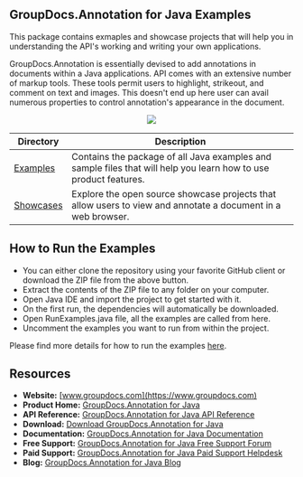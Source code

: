 ## GroupDocs.Annotation for Java Examples

This package contains exmaples and showcase projects that will help you in understanding the API's working and writing your own applications.

GroupDocs.Annotation is essentially devised to add annotations in documents within a Java applications. API comes with an extensive number of markup tools. These tools permit users to highlight, strikeout, and comment on text and images. This doesn't end up here user can avail numerous properties to control annotation's appearance in the document.

<p align="center">

  <a title="Download complete GroupDocs.Annotation for Java source code" href="https://github.com/groupdocs-annotation/GroupDocs.Annotation-for-Java/archive/master.zip">
	<img src="https://raw.github.com/AsposeExamples/java-examples-dashboard/master/images/downloadZip-Button-Large.png" />
  </a>
</p>

Directory | Description
--------- | -----------
[Examples](https://github.com/groupdocs-annotation/GroupDocs.Annotation-for-Java/tree/master/Examples)  | Contains the package of all Java examples and sample files that will help you learn how to use product features. 
[Showcases](https://github.com/groupdocs-annotation/GroupDocs.Annotation-for-Java/tree/master/Showcase)  | Explore the open source showcase projects that allow users to view and annotate a document in a web browser.  

## How to Run the Examples

+ You can either clone the repository using your favorite GitHub client or download the ZIP file from the above button.
+ Extract the contents of the ZIP file to any folder on your computer.
+ Open Java IDE and import the project to get started with it.
+ On the first run, the dependencies will automatically be downloaded.
+ Open RunExamples.java file, all the examples are called from here.
+ Uncomment the examples you want to run from within the project.

Please find more details for how to run the examples [here](https://docs.groupdocs.com/display/annotationjava/How+to+Run+Examples).

##  Resources

+ **Website:** [www.groupdocs.com](https://www.groupdocs.com)
+ **Product Home:** [GroupDocs.Annotation for Java](https://products.groupdocs.com/annotation/java)
+ **API Reference:** [GroupDocs.Annotation for Java API Reference](https://apireference.groupdocs.com/java/annotation)
+ **Download:** [Download GroupDocs.Annotation for Java](https://artifact.groupdocs.com/repo/com/groupdocs/groupdocs-annotation/)
+ **Documentation:** [GroupDocs.Annotation for Java Documentation](https://docs.groupdocs.com/display/annotationjava/Home)
+ **Free Support:** [GroupDocs.Annotation for Java Free Support Forum](https://forum.groupdocs.com/c/annotation)
+ **Paid Support:** [GroupDocs.Annotation for Java Paid Support Helpdesk](https://helpdesk.groupdocs.com/)
+ **Blog:** [GroupDocs.Annotation for Java Blog](https://blog.groupdocs.com/category/groupdocs-annotation-product-family/)


